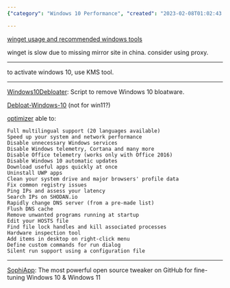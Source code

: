 ```yaml
---
{"category": "Windows 10 Performance", "created": "2023-02-08T01:02:43.458Z", "date": "2023-02-08 01:02:43", "description": "This article offers tips on boosting Windows 10 performance using tools like Winget and KMS activator, along with steps such as disabling telemetry and cleaning the system drive. It also explains how to create custom commands for the run dialog by leveraging silent run support through a configuration file.", "modified": "2023-02-16T03:42:33.953Z", "tags": ["Windows 10", "performance", "Winget", "KMS activator", "telemetry", "system drive", "run dialog"], "title": "Windows 10 system debloating, windows operating system optimization, winget, windows commandline package manager"}

---
```


[winget usage and recommended windows tools](https://blog.csdn.net/taurusbt/article/details/124472397)

winget is slow due to missing mirror site in china. consider using proxy.

----

to activate windows 10, use KMS tool.

----

[Windows10Debloater](https://github.com/Sycnex/Windows10Debloater): Script to remove Windows 10 bloatware.

[Debloat-Windows-10](https://github.com/W4RH4WK/Debloat-Windows-10) (not for win11?)

[optimizer](https://github.com/hellzerg/optimizer) able to:

```
Full multilingual support (20 languages available)
Speed up your system and network performance
Disable unnecessary Windows services
Disable Windows telemetry, Cortana and many more
Disable Office telemetry (works only with Office 2016)
Disable Windows 10 automatic updates
Download useful apps quickly at once
Uninstall UWP apps
Clean your system drive and major browsers' profile data
Fix common registry issues
Ping IPs and assess your latency
Search IPs on SHODAN.io
Rapidly change DNS server (from a pre-made list)
Flush DNS cache
Remove unwanted programs running at startup
Edit your HOSTS file
Find file lock handles and kill associated processes
Hardware inspection tool
Add items in desktop on right-click menu
Define custom commands for run dialog
Silent run support using a configuration file

```

----

[SophiApp](https://github.com/Sophia-Community/SophiApp): The most powerful open source tweaker on GitHub for fine-tuning Windows 10 & Windows 11
